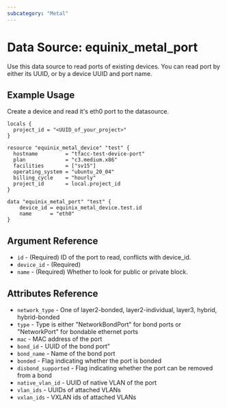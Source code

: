 ```yaml
---
subcategory: "Metal"
---
```

# Data Source: equinix_metal_port

Use this data source to read ports of existing devices. You can read port by either its UUID, or by a device UUID and port name.

## Example Usage

Create a device and read it's eth0 port to the datasource.

```hcl
locals {
  project_id = "<UUID_of_your_project>"
}

resource "equinix_metal_device" "test" {
  hostname         = "tfacc-test-device-port"
  plan             = "c3.medium.x86"
  facilities       = ["sv15"]
  operating_system = "ubuntu_20_04"
  billing_cycle    = "hourly"
  project_id       = local.project_id
}

data "equinix_metal_port" "test" {
    device_id = equinix_metal_device.test.id
    name      = "eth0"
}
```

## Argument Reference

* `id` - (Required) ID of the port to read, conflicts with device_id.
* `device_id` - (Required) 
* `name` - (Required) Whether to look for public or private block.

## Attributes Reference

* `network_type` - One of layer2-bonded, layer2-individual, layer3, hybrid, hybrid-bonded
* `type` - Type is either "NetworkBondPort" for bond ports or "NetworkPort" for bondable ethernet ports
* `mac` - MAC address of the port
* `bond_id` - UUID of the bond port"
* `bond_name` - Name of the bond port
* `bonded` - Flag indicating whether the port is bonded
* `disbond_supported` - Flag indicating whether the port can be removed from a bond
* `native_vlan_id` - UUID of native VLAN of the port
* `vlan_ids` - UUIDs of attached VLANs
* `vxlan_ids` - VXLAN ids of attached VLANs

